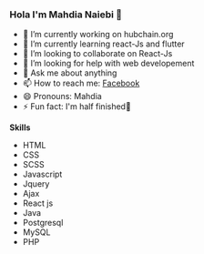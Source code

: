 ### Hola I'm Mahdia Naiebi 👋



- 🔭 I’m currently working on hubchain.org
- 🌱 I’m currently learning react-Js and flutter
- 👯 I’m looking to collaborate on React-Js
- 🤔 I’m looking for help with web developement
- 💬 Ask me about anything
- 📫 How to reach me: [Facebook](https://www.facebook.com/arsheeda.shayan.7/)
- 😄 Pronouns: Mahdia
- ⚡ Fun fact: I'm half finished🤩



**Skills**

 - HTML
 - CSS
 - SCSS
 - Javascript
 - Jquery
 - Ajax
 - React js
 - Java
 - Postgresql
 - MySQL
 - PHP 
